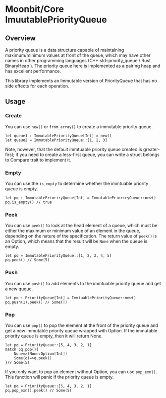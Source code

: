 # Moonbit/Core ImuutablePriorityQueue

## Overview

A priority queue is a data structure capable of maintaining maximum/minimum values at front of the queue, which may have other names in other programming languages (C++ std::priority_queue / Rust BinaryHeap ). The priority queue here is implemented as a pairing heap and has excellent performance.

This library implements an Immutable version of PriorityQueue that has no side effects for each operation.

## Usage

### Create

You can use `new()` or `from_array()` to create a immutable priority queue.

```moonbit
let queue1 : ImmutablePriorityQueue[Int] = new()
let queue2 = ImmutablePriorityQueue::[1, 2, 3]
```

Note, however, that the default immtuable priority queue created is greater-first; if you need to create a less-first queue, you can write a struct belongs to Compare trait to implement it.

### Empty

You can use the `is_empty` to determine whether the immtuable priority queue is empty.

```moonbit
let pq : ImmutablePrioriryQueue[Int] = ImmutablePrioriryQueue::new()
pq.is_empty() // true
```

### Peek

You can use `peek()` to look at the head element of a queue, which must be either the maximum or minimum value of an element in the queue, depending on the nature of the specification. The return value of `peek()` is an Option, which means that the result will be `None` when the queue is empty.

```moonbit
let pq = ImmutablePriorityQueue::[1, 2, 3, 4, 5]
pq.peek() // Some(5)
```

### Push

You can use `push()` to add elements to the immtuable priority queue and get a new queue.

```moonbit
let pq : PriorityQueue[Int] = ImmtuablePriorityQueue::new()
pq.push(1).peek() // Some(!)
```

### Pop

You can use `pop()` to pop the element at the front of the priority queue and get a new immutable priority queue wrapped with Option. If the immutable priority queue is empty, then it will return None.

```moonbit
let pq = PriorityQueue::[5, 4, 3, 2, 1]
match pq.pop(){
    None=>(None:Option[Int])
    Some(q)=>q.peek()
}// Some(5)
```

If you only want to pop an element without Option, you can use `pop_exn()`.
This function will panic if the priority queue is empty.

```moonbit
let pq = PriorityQueue::[5, 4, 3, 2, 1]
pq.pop_exn().peek() // Some(5)
```
